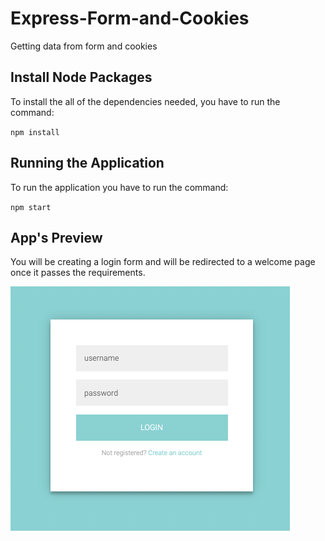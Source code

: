 # Express-Form-and-Cookies
Getting data from form and cookies


## Install Node Packages
To install the all of the dependencies needed, you have to run the command: 

`npm install`

## Running the Application
To run the application you have to run the command:

`npm start`

## App's Preview
You will be creating a login form and will be redirected to a welcome page once it passes the requirements.

![alt text](https://github.com/foobearer/Express-Form-and-Cookies/blob/main/express-form-cookies-preview.png)
